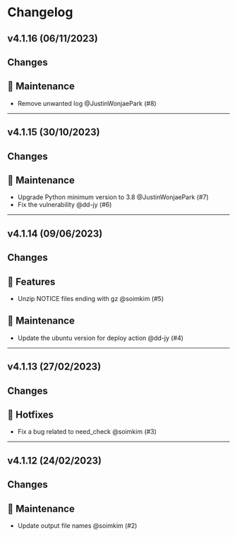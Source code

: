 # Changelog

## v4.1.16 (06/11/2023)
## Changes
## 🔧 Maintenance

- Remove unwanted log @JustinWonjaePark (#8)

---

## v4.1.15 (30/10/2023)
## Changes
## 🔧 Maintenance

- Upgrade Python minimum version to 3.8 @JustinWonjaePark (#7)
- Fix the vulnerability @dd-jy (#6)

---

## v4.1.14 (09/06/2023)
## Changes
## 🚀 Features

- Unzip NOTICE files ending with gz @soimkim (#5)

## 🔧 Maintenance

- Update the ubuntu version for deploy action @dd-jy (#4)

---

## v4.1.13 (27/02/2023)
## Changes
## 🐛 Hotfixes

- Fix a bug related to need_check @soimkim (#3)

---

## v4.1.12 (24/02/2023)
## Changes
## 🔧 Maintenance

- Update output file names @soimkim (#2)